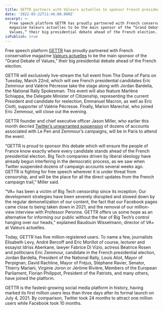 ```yaml
---
title: GETTR partners with Valeurs actuelles to sponsor French presidential debate
date: '2022-03-22T11:46:00.000Z'
excerpt: >-
  Free speech platform GETTR has proudly partnered with French conservative
  magazine Valeurs actuelles to be the main sponsor of the “Grand Debate of
  Values,” their big presidential debate ahead of the French election...
isPublish: true
---
```


Free speech platform [GETTR](https://gettr.onelink.me/Epfq/e3536848) has proudly partnered with French conservative magazine [Valeurs actuelles](https://www.valeursactuelles.com/) to be the main sponsor of the “Grand Debate of Values,” their big presidential debate ahead of the French election.  
  
GETTR will exclusively live-stream the full event from The Dome of Paris on Tuesday, March 22nd, which will see French presidential candidates Eric Zemmour and Valérie Pécresse take the stage along with Jordan Bardella, the National Rally Spokesman. This event will also feature Marlène Schiappa, the Delegate Minister of Citizenship, representing the current President and candidate for reelection, Emmanuel Macron, as well as Eric Ciotti, supporter of Valérie Pécresse. Finally, Marion Marechal, who joined Eric Zemmour, will close out the evening.  
  
GETTR founder and chief executive officer Jason Miller, who earlier this month decried [Twitter’s unwarranted suspension](https://about.gettr.com/press/la-suspension-des-comptes-de-campagne-de-zemmour-et-le-pen-par-twitter-est-iindication-indeniable-dune-censure-politique) of dozens of accounts associated with Le Pen and Zemmour’s campaigns, will be in Paris to attend the event.  
  
“GETTR is proud to sponsor this debate which will ensure the people of France know exactly where every candidate stands ahead of the French presidential election. Big Tech companies driven by liberal ideology have already begun interfering in the democratic process, as we saw when Twitter suspended dozens of campaign accounts several weeks ago. GETTR is fighting for free speech wherever it is under threat from censorship, and will be the place for all the direct updates from the French campaign trail,” Miller said.  
  
“VA+ has been a victim of Big Tech censorship since its inception; Our development strategies have been severely disrupted and slowed down by the regular demonetization of our content, the fact that our Facebook pages came close to being taken down in 2021, and the removal of our million-view interview with Professor Peronne. GETTR offers us some hope as an alternative for informing our public without the fear of Big Tech’s control hanging over our heads,” explained Baudouin Wisselmann, director of VA+ at Valeurs actuelles.  
  
Today, GETTR has five million registered users. To name a few, journalists Elisabeth Levy, André Bercoff and Eric Morillot of course, lecturer and essayist Idriss Aberkane, lawyer Fabrice Di Vizio, actress Béatrice Rosen and politicians Eric Zemmour, candidate in the French presidential election, Jordan Bardella, President of the National Rally, Louis Aliot, Mayor of Perpignan, David Rachline, Mayor of Fréjus, Stéphane Ravier, Senator, Thierry Mariani, Virginie Joron or Jérôme Rivière, Members of the European Parliament, Florian Philippot, President of the Patriots, and many others, have joined the platform.  
  
GETTR is the fastest-growing social media platform in history, having marked its first million users less than three days after its formal launch on July 4, 2021. By comparison, Twitter took 24 months to attract one million users while Facebook took 10 months.

